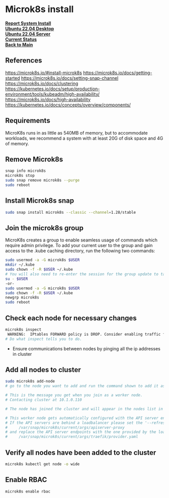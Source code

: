 # Microk8s install

**[Report System Install](./report-system-install.md)**\
**[Ubuntu 22.04 Desktop](../linux/ubuntu22-04/desktop-install.md)**\
**[Ubuntu 22.04 Server](../linux/ubuntu22-04/server-install.md)**\
**[Current Status](../development/status/weekly/current_status.md)**\
**[Back to Main](../README.md)**

## References

<https://microk8s.io/#install-microk8s>
<https://microk8s.io/docs/getting-started>
<https://microk8s.io/docs/setting-snap-channel>
<https://microk8s.io/docs/clustering>
<https://kubernetes.io/docs/setup/production-environment/tools/kubeadm/high-availability/>
<https://microk8s.io/docs/high-availability>
<https://kubernetes.io/docs/concepts/overview/components/>

## Requirements

MicroK8s runs in as little as 540MB of memory, but to accommodate workloads, we recommend a system with at least 20G of disk space and 4G of memory.

## Remove Microk8s

```bash
snap info microk8s
microk8s stop
sudo snap remove microk8s --purge
sudo reboot
```

## Install Microk8s snap

```bash
sudo snap install microk8s --classic --channel=1.28/stable
```

## Join the microk8s group

MicroK8s creates a group to enable seamless usage of commands which require admin privilege. To add your current user to the group and gain access to the .kube caching directory, run the following two commands:

```bash
sudo usermod -a -G microk8s $USER
mkdir ~/.kube
sudo chown -f -R $USER ~/.kube
# You will also need to re-enter the session for the group update to take place:
su - $USER
-or-
sudo usermod -a -G microk8s $USER  
sudo chown -f -R $USER ~/.kube  
newgrp microk8s  
sudo reboot  
```

## Check each node for necessary changes

```bash
microk8s inspect
 WARNING:  IPtables FORWARD policy is DROP. Consider enabling traffic forwarding with: sudo iptables -P FORWARD ACCEPT
# Do what inspect tells you to do.

```

- Ensure communications between nodes by pinging all the ip addresses in cluster

## Add all nodes to cluster

```bash
sudo microk8s add-node
# go to the node you want to add and run the command shown to add it as either a control plane or worker node.

# This is the message you get when you join as a worker node.
# Contacting cluster at 10.1.0.110

# The node has joined the cluster and will appear in the nodes list in a few seconds.

# This worker node gets automatically configured with the API server endpoints.
# If the API servers are behind a loadbalancer please set the '--refresh-interval' to '0s' in:
#     /var/snap/microk8s/current/args/apiserver-proxy
# and replace the API server endpoints with the one provided by the loadbalancer in:
#     /var/snap/microk8s/current/args/traefik/provider.yaml
```

## Verify all nodes have been added to the cluster

```bash
microk8s kubectl get node -o wide
```

## Enable RBAC

```bash
microk8s enable rbac
```

